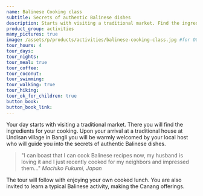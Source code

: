 ```yaml
---
name: Balinese Cooking class
subtitle: Secrets of authentic Balinese dishes
description: Starts with visiting a traditional market. Find the ingredients for your cooking. Your local host who will guide you into the secrets of authentic Balinese dishes. The tour will follow with enjoying your own cooked lunch. You gonna learn a typical Balinese activity, making the Canang offerings.
product_group: activities
many_pictures: true
image: /assets/p/products/activities/balinese-cooking-class.jpg #for OG and twitter cards
tour_hours: 4
tour_days:
tour_nights:
tour_meal: true
tour_coffee:
tour_coconut:
tour_swimming:
tour_walking: true
tour_hiking:
tour_ok_for_children: true
button_book:
button_book_link:
---
```


Your day starts with visiting a traditional market. There you will find the ingredients for your cooking. Upon your arrival at a traditional house at Undisan village in Bangli you will be warmly welcomed by your local host who will guide you into the secrets of authentic Balinese dishes.

>"I can boast that I can cook Balinese recipes now, my husband is loving it and I just recently cooked for my neighbors and impressed them..." _Machiko Fukumi, Japan_

The tour will follow with enjoying your own cooked lunch. You are also invited to learn a typical Balinese activity, making the Canang offerings.
